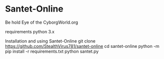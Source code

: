 # Santet-Online
Be hold Eye of the CyborgWorld.org

requirements
python 3.x




Installation and using Santet-Online
git clone https://github.com/StealthVirus781/santet-online
cd santet-online
python -m pip install -r requirements.txt
python santet.py
